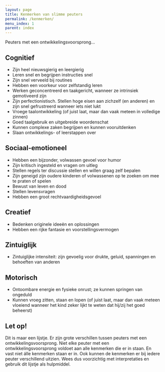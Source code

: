 ```yaml
---
layout: page
title: Kenmerken van slimme peuters
permalink: /kenmerken/
menu_index: 1
parent: index
---
```


Peuters met een ontwikkelingsvoorsprong...

## Cognitief
* Zijn heel nieuwsgierig en leergierig
* Leren snel en begrijpen instructies snel
* Zijn snel verveeld bij routines
* Hebben een voorkeur voor zelfstandig leren
* Werken geconcentreerd en taakgericht, wanneer ze intrinsiek gemotiveerd zijn 
* Zijn perfectionistisch. Stellen hoge eisen aan zichzelf (en anderen) en zijn snel gefrustreerd wanneer iets niet lukt
* Vroege taalontwikkeling (of juist laat, maar dan vaak meteen in volledige zinnen)
* Goed taalgebruik en uitgebreide woordenschat
* Kunnen complexe zaken begrijpen en kunnen vooruitdenken
* Slaan ontwikkelings- of leerstappen over

## Sociaal-emotioneel
* Hebben een bijzonder, volwassen gevoel voor humor
* Zijn kritisch ingesteld en vragen om uitleg
* Stellen regels ter discussie stellen en willen graag zelf bepalen 
* Zijn geneigd zijn oudere kinderen of volwassenen op te zoeken om mee te praten of spelen
* Bewust van leven en dood
* Stellen levensvragen
* Hebben een groot rechtvaardigheidsgevoel

## Creatief
* Bedenken originele ideeën en oplossingen
* Hebben een rijke fantasie en voorstellingsvermogen

## Zintuiglijk 
* Zintuiglijke intensiteit: zijn gevoelig voor drukte, geluid, spanningen en behoeften van anderen

## Motorisch
* Ontoombare energie en fysieke onrust; ze kunnen springen van ongeduld
* Kunnen vroeg zitten, staan en lopen (of juist laat, maar dan vaak meteen vloeiend wanneer het kind zeker lijkt te weten dat hij/zij het goed beheerst)

## Let op!
Dit is maar een lijstje. Er zijn grote verschillen tussen peuters met een ontwikkelingsvoorsprong.
Niet elke peuter met een ontwikkelingsvoorsprong voldoet aan alle kenmerken die er in staan.
En vast niet álle kenmerken staan er in. Ook kunnen de kenmerken er bij iedere peuter verschillend uitzien.
Wees dus voorzichtig met interpretaties en gebruik dit lijstje als hulpmiddel.
